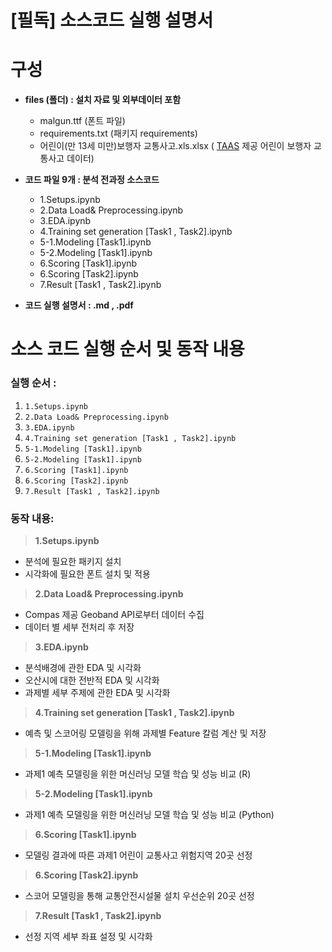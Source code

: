 # [필독] 소스코드 실행 설명서



# 구성

- __files (폴더) : 설치 자료 및 외부데이터 포함__ 
  - malgun.ttf (폰트 파일)
  - requirements.txt (패키지 requirements)
  - 어린이(만 13세 미만)보행자 교통사고.xls.xlsx  ( [TAAS](http://taas.koroad.or.kr/sta/acs/gus/selectChildPdstrnTfcacd.do?menuId=WEB_KMP_OVT_MVT_TAS_CPT) 제공 어린이 보행자 교통사고 데이터)



- __코드 파일 9개 : 분석 전과정 소스코드__ 
  - 1.Setups.ipynb
  - 2.Data Load& Preprocessing.ipynb
  - 3.EDA.ipynb
  - 4.Training set generation [Task1 , Task2].ipynb
  - 5-1.Modeling [Task1].ipynb
  - 5-2.Modeling [Task1].ipynb
  - 6.Scoring [Task1].ipynb
  - 6.Scoring [Task2].ipynb
  - 7.Result [Task1 , Task2].ipynb
- __코드 실행 설명서 : .md , .pdf__ 



# 소스 코드 실행 순서 및 동작 내용 



### 실행 순서 : 
1. `1.Setups.ipynb`  
2. `2.Data Load& Preprocessing.ipynb`   
3. `3.EDA.ipynb`   
4. `4.Training set generation [Task1 , Task2].ipynb`   
5. `5-1.Modeling [Task1].ipynb`   
6. `5-2.Modeling [Task1].ipynb`   
7. `6.Scoring [Task1].ipynb`   
8. `6.Scoring [Task2].ipynb`   
9. `7.Result [Task1 , Task2].ipynb`   

  

### 동작 내용:

>__1.Setups.ipynb__ 

- 분석에 필요한 패키지 설치
- 시각화에 필요한 폰트 설치 및 적용

> __2.Data Load& Preprocessing.ipynb__ 

- Compas 제공 Geoband API로부터 데이터 수집
- 데이터 별 세부 전처리 후 저장

> __3.EDA.ipynb__ 

- 분석배경에 관한 EDA 및 시각화
- 오산시에 대한 전반적 EDA 및 시각화
- 과제별 세부 주제에 관한 EDA 및 시각화

> __4.Training set generation [Task1 , Task2].ipynb__ 

- 예측 및 스코어링 모델링을 위해 과제별 Feature 칼럼 계산 및 저장

> __5-1.Modeling [Task1].ipynb__ 

- 과제1 예측 모델링을 위한 머신러닝 모델 학습 및 성능 비교 (R)

> __5-2.Modeling [Task1].ipynb__ 

- 과제1 예측 모델링을 위한 머신러닝 모델 학습 및 성능 비교 (Python)

> __6.Scoring [Task1].ipynb__ 

- 모델링 결과에 따른 과제1 어린이 교통사고 위험지역 20곳 선정

> __6.Scoring [Task2].ipynb__ 

- 스코어 모델링을 통해 교통안전시설물 설치 우선순위 20곳 선정

> __7.Result [Task1 , Task2].ipynb__ 

- 선정 지역 세부 좌표 설정 및 시각화


